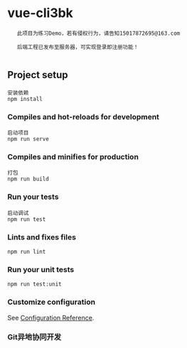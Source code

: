 # vue-cli3bk
```
   此项目为练习Demo，若有侵权行为，请告知15017872695@163.com
   
   后端工程已发布至服务器，可实现登录即注册功能！
  
```

## Project setup
```
安装依赖
npm install
```

### Compiles and hot-reloads for development
```
启动项目
npm run serve
```

### Compiles and minifies for production
```
打包
npm run build
```

### Run your tests
```
启动调试
npm run test
```

### Lints and fixes files
```
npm run lint
```

### Run your unit tests
```
npm run test:unit
```

### Customize configuration
See [Configuration Reference](https://cli.vuejs.org/config/).

### Git异地协同开发
